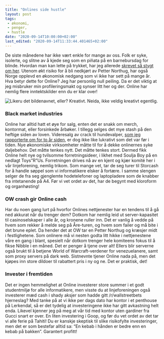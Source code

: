 ```yaml
---
title: "Onlines side hustle"
layout: post
tags: 
 - økonomi,
 - penger,
 - hustle
date: "2020-09-14T10:00:00+02:00"
last_edited: "2020-09-14T11:33:44.401465+02:00"
---
```

De siste månedene har ikke vært enkle for mange av oss. Folk er syke, isolerte, og slitne av å kjede seg som en piñata på en barnebursdag for blinde. Hvordan man kan lette på trykket, har jeg allerede [skrevet så stygt om her](https://online.ntnu.no/articles/114/). Utenom økt risiko for å bli nedkjørt av Petter Northug, har også Norge opplevd en økonomisk nedgang som vi ikke har sett på mange år. Hva betyr dette for Online? Jeg har personlig null peiling. Da er det viktig at jeg misbruker min profileringsmakt og synser litt her og der. Online har nemlig flere inntektskilder enn du er klar over!

![Likeru det bildenavnet, eller? Kreativt. Neida, ikke veldig kreativt egentlig.](https://online.ntnu.no/media/images/responsive/4b5e923b-4d03-4f35-96b6-0283dd4a126d.png)

### Black market industries

Online har alltid hatt et øye for salg, enten det er snakk om merch, kontormat, eller forsinkede årbøker. I tillegg selges det mye stash på den heftige siden av loven. Videresalg av crack til hundevalper, [som jeg rapporterte om for to år siden](https://online.ntnu.no/articles/75/), er dog ikke like lukrativt som det var før i tiden. Nye økonomiske virksomheter måtte til for å dekke onlinernes syke daljebehov. Det måtte tenkes nytt. Det måtte tenkes stort. Dermed fikk Online helt nye og tvilsomme forretningsideer, i likhet med Soulja Boy på en nedlagt Toys”R”Us. Forretningen drives nå av en kjent og kjær komité her i vår linjeforening, nemlig trikom. Som mange vet, tar de seg turer til Storcash for å handle søppel som vi informatikere elsker å fortære. I samme slengen selger de fra seg gjenglemte hodetelefoner og laptopladere som de knabber fra intetanende på A4. Før vi vet ordet av det, har de begynt med kloroform og organhøsting!

### OW crash gir Online cash

Har du noen gang lurt på hvorfor Onlines nettjenester har en tendens til å gå ned akkurat når du trenger dem? Dotkom har nemlig leid ut server-kapasitet til casinoselskaper i alle år, og kronene ruller inn. Det er vanlig å vedde på hvem som rekker å melde seg på Åre-turen, og hvem som failer og må bite i det brune eplet. Da hender det at OW tar en Petter Northug og kræsjer midt i festlighetene. Som onlinere må vi nesten godta litt hikke i nettjenestene våre en gang i blant, spesielt når dotkom trenger hele komiteens fokus til å fikse Nibble i en måned. Det er penger å tjene over alt! Ellers blir serverne også brukt til å betjene World of Warcraft-verdener for venezuelanere, samt som proxy servers på dark web. Sistnevnte tjener Online nada på, men det kjøpes inn store dildoer til rabattert pris i ny og ne. Det er praktisk, det!

### Invester i fremtiden

Det er ingen hemmelighet at Online investerer store summer i et godt studentmiljø for alle informatikere, men visste du at linjeforeningen også investerer mæd cash i shady aksjer som hadde gitt /r/wallstreetbets hjerneslag? Med tanke på at vi ikke per dags dato har kontor i et penthouse på Lerkendal, så er det tydelig at investeringene ikke har gitt avkastning helt enda. Likevel kjenner jeg på meg at vår tid med kontor uten gardiner fra Gucci snart er over. En liten investering i Goop, og før du vet ordet av det tar vi alle ferie på Tahiti! Du er kanskje skeptisk til slike risikofylte investeringer, men det er som bestefar alltid sa: “En kebab i hånden er bedre enn en kebab på bakken”. Garantert profitt!
